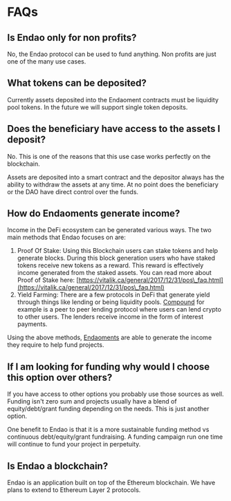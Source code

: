# FAQs

## Is Endao only for non profits?

No, the Endao protocol can be used to fund anything. Non profits are just one of the many use cases.

## What tokens can be deposited?

Currently assets deposited into the Endaoment contracts must be liquidity pool tokens. In the future we will support single token deposits.

## Does the beneficiary have access to the assets I deposit?

No. This is one of the reasons that this use case works perfectly on the blockchain.&#x20;

Assets are deposited into a smart contract and the depositor always has the ability to withdraw the assets at any time. At no point does the beneficiary or the DAO have direct control over the funds.

## How do Endaoments generate income?

Income in the DeFi ecosystem can be generated various ways. The two main methods that Endao focuses on are:

1. Proof Of Stake: Using this Blockchain users can stake tokens and help generate blocks. During this block generation users who have staked tokens receive new tokens as a reward. This reward is effectively income generated from the staked assets. You can read more about Proof of Stake here: [https://vitalik.ca/general/2017/12/31/pos\_faq.html](https://vitalik.ca/general/2017/12/31/pos\_faq.html)
2. &#x20;Yield Farming: There are a few protocols in DeFi that generate yield through things like lending or being liquidity pools. [Compound](https://compound.finance) for example is a peer to peer lending protocol where users can lend crypto to other users. The lenders receive income in the form of interest payments.

Using the above methods, [Endaoments](endaoments.md) are able to generate the income they require to help fund projects.

## If I am looking for funding why would I choose this option over others?

If you have access to other options you probably use those sources as well. Funding isn't zero sum and projects usually have a blend of equity/debt/grant funding depending on the needs. This is just another option.

One benefit to Endao is that it is a more sustainable funding method vs  continuous debt/equity/grant fundraising. A funding campaign run one time will continue to fund your project in perpetuity.

## Is Endao a blockchain?

Endao is an application built on top of the Ethereum blockchain. We have plans to extend to Ethereum Layer 2 protocols.

